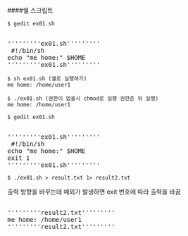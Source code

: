 ####쉘 스크립트
```
$ gedit ex01.sh     
```

<pre>

'''''''''ex01.sh'''''''''     
 #!/bin/sh   
echo "me home:" $HOME  
'''''''''ex01.sh''''''''' 
</pre>

```
$ sh ex01.sh (쉘로 실행하기)      
me home: /home/user1

$ ./ex01.sh (권한이 없을시 chmod로 실행 권한준 뒤 실행)    
me home: /home/user1
```

```
$ gedit ex01.sh
```

<pre>

'''''''''ex01.sh'''''''''     
 #!/bin/sh   
echo "me home:" $HOME  
exit 1  
'''''''''ex01.sh''''''''' 
</pre>

```
$ ./ex01.sh > result.txt 1> result2.txt
```

출력 방향을 바꾸는데 예외가 발생하면 exit 번호에 따라 출력을 바꿈
<pre>

'''''''''result2.txt'''''''''   
me home: /home/user1   
'''''''''result2.txt'''''''''
</pre>

